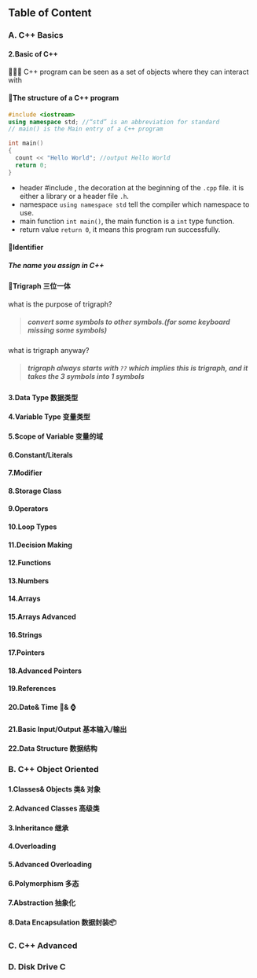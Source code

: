 ## Table of Content
### A. C++ Basics
#### 2.Basic of C++
🔭🔭🔭 C++ program can be seen as a set of objects where they can interact with

#### 📌The structure of a C++ program
```C++
#include <iostream>
using namespace std; //“std” is an abbreviation for standard
// main() is the Main entry of a C++ program

int main()
{
  count << "Hello World"; //output Hello World
  return 0;
}
```
- header #include <iostream>, the decoration at the beginning of the `.cpp` file. it is either a library or a header file `.h`.
- namespace `using namespace std` tell the compiler which namespace to use.
- main function `int main()`, the main function is a `int` type function.
- return value `return 0`, it means this program run successfully.

#### 📌Identifier 
##### The name you assign in C++

#### 📌Trigraph 三位一体

what is the purpose of trigraph?
>##### convert some symbols to other symbols.(for some keyboard missing some symbols)

what is trigraph anyway?
>##### trigraph always starts with `??` which implies this is trigraph, and it takes the **3** symbols into **1** symbols


#### 3.Data Type 数据类型
#### 4.Variable Type 变量类型
#### 5.Scope of Variable 变量的域
#### 6.Constant/Literals 
#### 7.Modifier
#### 8.Storage Class
#### 9.Operators
#### 10.Loop Types
#### 11.Decision Making
#### 12.Functions
#### 13.Numbers
#### 14.Arrays
#### 15.Arrays Advanced
#### 16.Strings
#### 17.Pointers
#### 18.Advanced Pointers
#### 19.References 
#### 20.Date& Time 📅& ⌚️
#### 21.Basic Input/Output 基本输入/输出
#### 22.Data Structure 数据结构

### B. C++ Object Oriented
#### 1.Classes& Objects 类& 对象
#### 2.Advanced Classes 高级类
#### 3.Inheritance 继承
#### 4.Overloading 
#### 5.Advanced Overloading
#### 6.Polymorphism 多态
#### 7.Abstraction 抽象化
#### 8.Data Encapsulation 数据封装📦

### C. C++ Advanced


### D. Disk Drive C
####
